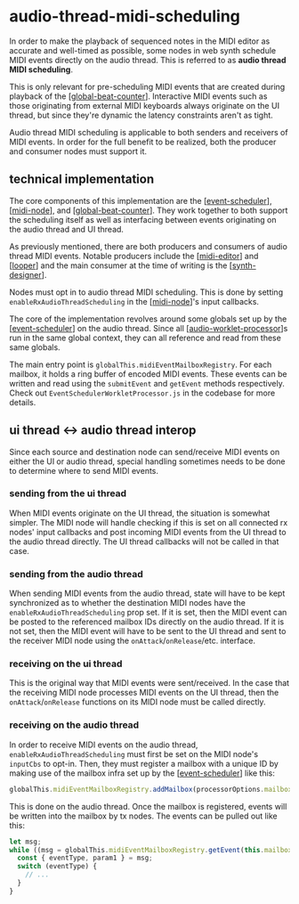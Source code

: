 # audio-thread-midi-scheduling

In order to make the playback of sequenced notes in the MIDI editor as accurate and well-timed as possible, some nodes in web synth schedule MIDI events directly on the audio thread.  This is referred to as **audio thread MIDI scheduling**.

This is only relevant for pre-scheduling MIDI events that are created during playback of the [[global-beat-counter]].  Interactive MIDI events such as those originating from external MIDI keyboards always originate on the UI thread, but since they're dynamic the latency constraints aren't as tight.

Audio thread MIDI scheduling is applicable to both senders and receivers of MIDI events.  In order for the full benefit to be realized, both the producer and consumer nodes must support it.

## technical implementation

The core components of this implementation are the [[event-scheduler]], [[midi-node]], and [[global-beat-counter]].  They work together to both support the scheduling itself as well as interfacing between events originating on the audio thread and UI thread.

As previously mentioned, there are both producers and consumers of audio thread MIDI events.  Notable producers include the [[midi-editor]] and [[looper]] and the main consumer at the time of writing is the [[synth-designer]].

Nodes must opt in to audio thread MIDI scheduling.  This is done by setting `enableRxAudioThreadScheduling` in the [[midi-node]]'s input callbacks.

The core of the implementation revolves around some globals set up by the [[event-scheduler]] on the audio thread.  Since all [[audio-worklet-processor]]s run in the same global context, they can all reference and read from these same globals.

The main entry point is `globalThis.midiEventMailboxRegistry`.  For each mailbox, it holds a ring buffer of encoded MIDI events.  These events can be written and read using the `submitEvent` and `getEvent` methods respectively.  Check out `EventSchedulerWorkletProcessor.js` in the codebase for more details.

## ui thread <-> audio thread interop

Since each source and destination node can send/receive MIDI events on either the UI or audio thread, special handling sometimes needs to be done to determine where to send MIDI events.

### sending from the ui thread

When MIDI events originate on the UI thread, the situation is somewhat simpler.  The MIDI node will handle checking if this is set on all connected rx nodes' input callbacks and post incoming MIDI events from the UI thread to the audio thread directly.  The UI thread callbacks will not be called in that case.

### sending from the audio thread

When sending MIDI events from the audio thread, state will have to be kept synchronized as to whether the destination MIDI nodes have the `enableRxAudioThreadScheduling` prop set.  If it is set, then the MIDI event can be posted to the referenced mailbox IDs directly on the audio thread.  If it is not set, then the MIDI event will have to be sent to the UI thread and sent to the receiver MIDI node using the `onAttack`/`onRelease`/etc. interface.

### receiving on the ui thread

This is the original way that MIDI events were sent/received.  In the case that the receiving MIDI node processes MIDI events on the UI thread, then the `onAttack`/`onRelease` functions on its MIDI node must be called directly.

### receiving on the audio thread

In order to receive MIDI events on the audio thread, `enableRxAudioThreadScheduling` must first be set on the MIDI node's `inputCbs` to opt-in.  Then, they must register a mailbox with a unique ID by making use of the mailbox infra set up by the [[event-scheduler]] like this:

```js
globalThis.midiEventMailboxRegistry.addMailbox(processorOptions.mailboxID);
```

This is done on the audio thread.  Once the mailbox is registered, events will be written into the mailbox by tx nodes.  The events can be pulled out like this:

```js
let msg;
while ((msg = globalThis.midiEventMailboxRegistry.getEvent(this.mailboxID))) {
  const { eventType, param1 } = msg;
  switch (eventType) {
    // ...
  }
}
```

[//begin]: # "Autogenerated link references for markdown compatibility"
[global-beat-counter]: global-beat-counter "global-beat-counter"
[event-scheduler]: event-scheduler "event-scheduler"
[midi-node]: midi-node "midi-node"
[midi-editor]: midi-editor "midi-editor"
[looper]: looper "looper"
[synth-designer]: synth-designer "synth designer"
[audio-worklet-processor]: audio-worklet-processor "audio-worklet-processor"
[//end]: # "Autogenerated link references"
